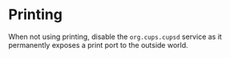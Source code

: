 # Printing

When not using printing, disable the `org.cups.cupsd` service as it permanently exposes a print port
to the outside world.
